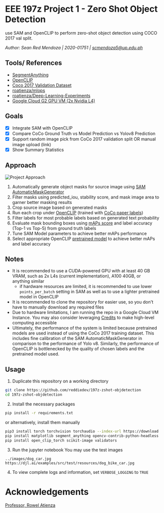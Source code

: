 # EEE 197z Project 1 - Zero Shot Object Detection
use SAM and OpenCLIP to perform zero-shot object detection using COCO 2017 val split. 

*Author: Sean Red Mendoza | 2020-01751 | scmendoza5@up.edu.ph*

## Tools/ References
- [SegmentAnything](https://github.com/facebookresearch/segment-anything)
- [OpenCLIP](https://github.com/mlfoundations/open_clip)
- [Coco 2017 Validation Dataset](https://cocodataset.org/#home)
- [roatienza/mlops](https://github.com/roatienza/mlops)
- [roatienza/Deep-Learning-Experiments](https://github.com/roatienza/Deep-Learning-Experiments)
- [Google Cloud G2 GPU VM (2x Nvidia L4)](https://cloud.google.com/blog/products/compute/introducing-g2-vms-with-nvidia-l4-gpus)

## Goals
- [x] Integrate SAM with OpenCLIP
- [x] Compare CoCo Ground Truth vs Model Prediction vs Yolov8 Prediction
- [x] Support random image pick from CoCo 2017 validation split OR manual image upload (link)
- [x] Show Summary Statistics

## Approach
![Project Approach](images/project_approach.png)

1. Automatically generate object masks for source image using [SAM AutomaticMaskGenerator](https://github.com/facebookresearch/segment-anything/blob/main/notebooks/automatic_mask_generator_example.ipynb)
2. Filter masks using predicted_iou, stability score, and mask image area to garner better masking results
3. Crop source image based on generated masks
4. Run each crop under [OpenCLIP](https://github.com/mlfoundations/open_clip#pretrained-model-interface) (trained with [CoCo paper labels](https://tech.amikelive.com/node-718/what-object-categories-labels-are-in-coco-dataset/))
5. Filter labels for most probable labels based on generated text probability
6. Evaluate mask bounding boxes using [mAPs score](https://github.com/tylin/coco-caption/blob/master/cocoEvalCapDemo.ipynb) and label accuracy (Top-1 vs Top-5) from ground truth labels
7. Tune SAM Model parameters to achieve better mAPs performance
8. Select appropriate OpenCLIP [pretrained model](https://github.com/mlfoundations/open_clip#pretrained-model-interface) to achieve better mAPs and label accuracy

## Notes
- It is recommended to use a CUDA-powered GPU with at least 40 GB VRAM, such as 2x L4s (current implementation), A100 40GB, or anything similar
    - if hardware resources are limited, it is recommended to use lower `points_per_batch` setting in SAM as well as to use a lighter pretrained model in OpenCLIP
- It is recommended to clone the repository for easier use, so you don't have to manually download any required files
- Due to hardware limitations, I am running the repo in a Google Cloud VM Instance. You may also consider leveraging [Credits](https://cloud.google.com/billing/docs/how-to/edu-grants) to make high-level computing accessible
- Ultimately, the performance of the system is limited because pretrained models are used instead of using the CoCo 2017 training dataset. This includes fine calibration of the SAM AutomaticMaskGenerator in comparison to the performance of Yolo v8. Similarly, the performance of OpenCLIP is bottlenecked by the quality of chosen labels and the pretrained model used.

## Usage 
1. Duplicate this repository on a working directory
```bash
git clone https://github.com/reddiedev/197z-zshot-objdetection
cd 197z-zshot-objdetection
```

2. Install the necessary packages
```bash
pip install -r requirements.txt
```
or alternatively, install them manually
```bash
pip3 install torch torchvision torchaudio --index-url https://download.pytorch.org/whl/cu118
pip install matplotlib segment_anything opencv-contrib-python-headless
pip install open_clip_torch scikit-image validators

```

3. Run the jupyter notebook 
You may use the test images
```
../images/dog_car.jpg
https://djl.ai/examples/src/test/resources/dog_bike_car.jpg

```

4. To view complete logs and information, set `VERBOSE_LOGGING` to `TRUE`

# Acknowledgements
[Professor, Rowel Atienza](https://github.com/roatienza)


